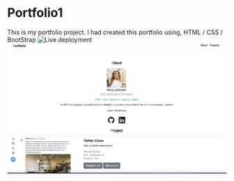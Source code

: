 # Portfolio1

This is my portfolio project.
I had created this portfolio using,
HTML / CSS / BootStrap
![Live deployment](https://Portfolio1.sanket-munishwa.repl.co)
![Screenshot 2022-09-28 at 11.12.21 PM](https://github.com/Sanket-Munishwar/Portfolio1/blob/4952ab08b46aaac09f9f8321136ea03dbac19dab/img/Screenshot%202022-09-28%20at%2011.12.21%20PM.png)
